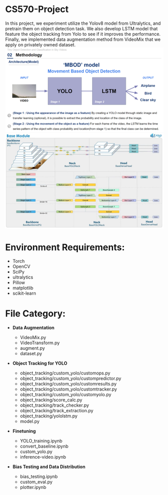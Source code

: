 # CS570-Project
In this project, we experiment utilize the Yolov8 model from Ultralytics, and pretrain them on object detection task. We also develop LSTM model that feature the object tracking from Yolo to see if it improves the performance. Finally, we implemented data augmentation method from VideoMix that we apply on privately owned dataset.
![Overall pipeline](./model.png)
![The Yolo model](./yolo.png)


# Environment Requirements:
* Torch
* OpenCV
* SciPy
* ultralytics
* Pillow
* matplotlib
* scikit-learn

# File Category:
- **Data Augmentation**
  - VideoMix.py
  - VideoTransform.py
  - augment.py
  - dataset.py

- **Object Tracking for YOLO**
  - object_tracking/custom_yolo/customops.py
  - object_tracking/custom_yolo/custompredictor.py
  - object_tracking/custom_yolo/customresults.py
  - object_tracking/custom_yolo/customtracker.py
  - object_tracking/custom_yolo/customyolo.py
  - object_tracking/score_calc.py
  - object_tracking/track_checker.py
  - object_tracking/track_extraction.py
  - object_tracking/yololstm.py
  - model.py

- **Finetuning**
  - YOLO_training.ipynb
  - convert_baseline.ipynb
  - custom_yolo.py
  - inference-video.ipynb

- **Bias Testing and Data Distribution**
  - bias_testing.ipynb
  - custom_eval.py
  - plotter.ipynb
```
